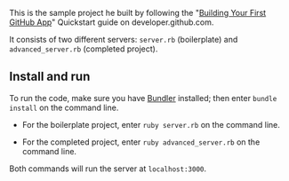 This is the sample project he built by following the "[Building Your First GitHub App](https://developer.github.com/apps/building-your-first-github-app)" Quickstart guide on developer.github.com.

It consists of two different servers: `server.rb` (boilerplate) and `advanced_server.rb` (completed project).

## Install and run

To run the code, make sure you have [Bundler](http://gembundler.com/) installed; then enter `bundle install` on the command line.

* For the boilerplate project, enter `ruby server.rb` on the command line.

- For the completed project, enter `ruby advanced_server.rb` on the command line.

Both commands will run the server at `localhost:3000`.
